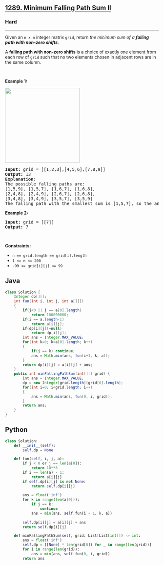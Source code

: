 <h2><a href="https://leetcode.com/problems/minimum-falling-path-sum-ii">1289. Minimum Falling Path Sum II</a></h2><h3>Hard</h3><hr><div><p>Given an <code>n x n</code> integer matrix <code>grid</code>, return <em>the minimum sum of a <strong>falling path with non-zero shifts</strong></em>.</p>

<p>A <strong>falling path with non-zero shifts</strong> is a choice of exactly one element from each row of <code>grid</code> such that no two elements chosen in adjacent rows are in the same column.</p>

<p>&nbsp;</p>
<p><strong class="example">Example 1:</strong></p>
<img alt="" src="https://assets.leetcode.com/uploads/2021/08/10/falling-grid.jpg" style="width: 244px; height: 245px;">
<pre><strong>Input:</strong> grid = [[1,2,3],[4,5,6],[7,8,9]]
<strong>Output:</strong> 13
<strong>Explanation:</strong> 
The possible falling paths are:
[1,5,9], [1,5,7], [1,6,7], [1,6,8],
[2,4,8], [2,4,9], [2,6,7], [2,6,8],
[3,4,8], [3,4,9], [3,5,7], [3,5,9]
The falling path with the smallest sum is&nbsp;[1,5,7], so the answer is&nbsp;13.
</pre>

<p><strong class="example">Example 2:</strong></p>

<pre><strong>Input:</strong> grid = [[7]]
<strong>Output:</strong> 7
</pre>

<p>&nbsp;</p>
<p><strong>Constraints:</strong></p>

<ul>
	<li><code>n == grid.length == grid[i].length</code></li>
	<li><code>1 &lt;= n &lt;= 200</code></li>
	<li><code>-99 &lt;= grid[i][j] &lt;= 99</code></li>
</ul>
</div>

## Java

```java
class Solution {
    Integer dp[][];
    int fun(int i, int j, int a[][])
    {
        if(j<0 || j == a[0].length)
            return 100000000;
        if(i == a.length-1)
            return a[i][j];
        if(dp[i][j]!=null)
            return dp[i][j];
        int ans = Integer.MAX_VALUE;
        for(int k=0; k<a[0].length; k++)
        {
            if(j == k) continue;
            ans = Math.min(ans, fun(i+1, k, a));
        }
        return dp[i][j] = a[i][j] + ans;
    }
    public int minFallingPathSum(int[][] grid) {
        int ans = Integer.MAX_VALUE;
        dp = new Integer[grid.length][grid[0].length];
        for(int i=0; i<grid.length; i++)
        {
            ans = Math.min(ans, fun(0, i, grid));
        }
        return ans;
    }
}
```

## Python

```python
class Solution:
    def __init__(self):
        self.dp = None

    def fun(self, i, j, a):
        if j < 0 or j == len(a[0]):
            return 10**8
        if i == len(a) - 1:
            return a[i][j]
        if self.dp[i][j] is not None:
            return self.dp[i][j]
        
        ans = float('inf')
        for k in range(len(a[0])):
            if j == k:
                continue
            ans = min(ans, self.fun(i + 1, k, a))
        
        self.dp[i][j] = a[i][j] + ans
        return self.dp[i][j]

    def minFallingPathSum(self, grid: List[List[int]]) -> int:
        ans = float('inf')
        self.dp = [[None] * len(grid[0]) for _ in range(len(grid))]
        for i in range(len(grid)):
            ans = min(ans, self.fun(0, i, grid))
        return ans
```
